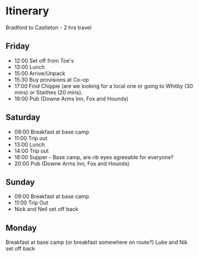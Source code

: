 # Itinerary

Bradford to Castleton - 2 hrs travel

## Friday

- 12:00 Set off from Toe's
- 13:00 Lunch
- 15:00 Arrive/Unpack
- 15:30 Buy provisions at Co-op
- 17:00 Find Chippie (are we looking for a local one or going to Whitby (30 mins) or Staithes (20 mins).
- 19:00 Pub (Downe Arms Inn, Fox and Hounds)

## Saturday

- 09:00 Breakfast at base camp
- 11:00 Trip out
- 13:00 Lunch
- 14:00 Trip out
- 18:00 Supper - Base camp, are rib eyes agreeable for everyone?
- 20:00 Pub (Downe Arms Inn, Fox and Hounds)

## Sunday

- 09:00 Breakfast at base camp
- 11:00 Trip Out
- Nick and Neil set off back

Monday
---
Breakfast at base camp (or breakfast somewhere on route?)
Luke and Nik set off back